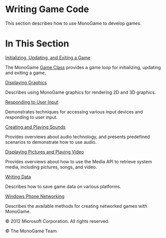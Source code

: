 

# Writing Game Code

This section describes how to use MonoGame to develop games.

# In This Section

[Initializing, Updating, and Exiting a Game](ApplicationModel.md)

The MonoGame [Game Class](T_Microsoft_Xna_Framework_Game.md) provides a game loop for initializing, updating and exiting a game.

[Displaying Graphics](Graphics.md)

Describes using MonoGame graphics for rendering 2D and 3D graphics.

[Responding to User Input](Input.md)

Demonstrates techniques for accessing various input devices and responding to user input.

[Creating and Playing Sounds](Audio.md)

Provides overviews about audio technology, and presents predefined scenarios to demonstrate how to use audio.

[Displaying Pictures and Playing Video](Media.md)

Provides overviews about how to use the Media API to retrieve system media, including pictures, songs, and video.

[Writing Data](Storage_HowTo_SaveDataMobile.md)

Describes how to save game data on various platforms.

[Windows Phone Networking](WindowsPhoneNetworking.md)

Describes the available methods for creating networked games with MonoGame.

© 2012 Microsoft Corporation. All rights reserved. 

© The MonoGame Team
